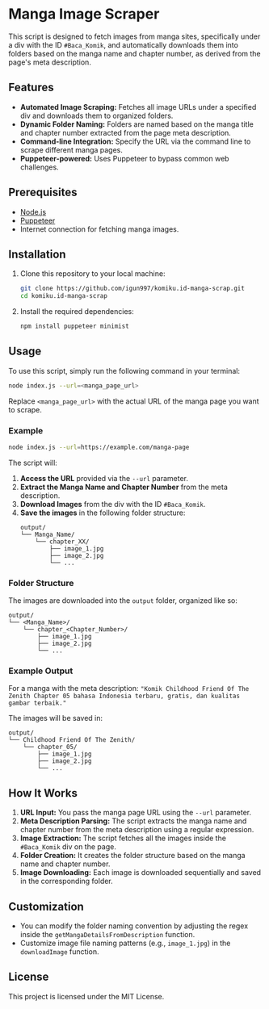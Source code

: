 
# Manga Image Scraper

This script is designed to fetch images from manga sites, specifically under a div with the ID `#Baca_Komik`, and automatically downloads them into folders based on the manga name and chapter number, as derived from the page's meta description.

## Features

- **Automated Image Scraping:** Fetches all image URLs under a specified div and downloads them to organized folders.
- **Dynamic Folder Naming:** Folders are named based on the manga title and chapter number extracted from the page meta description.
- **Command-line Integration:** Specify the URL via the command line to scrape different manga pages.
- **Puppeteer-powered:** Uses Puppeteer to bypass common web challenges.

## Prerequisites

- [Node.js](https://nodejs.org/)
- [Puppeteer](https://pptr.dev/)
- Internet connection for fetching manga images.

## Installation

1. Clone this repository to your local machine:
    ```bash
    git clone https://github.com/igun997/komiku.id-manga-scrap.git
    cd komiku.id-manga-scrap
    ```

2. Install the required dependencies:
    ```bash
    npm install puppeteer minimist
    ```

## Usage

To use this script, simply run the following command in your terminal:

```bash
node index.js --url=<manga_page_url>
```

Replace `<manga_page_url>` with the actual URL of the manga page you want to scrape.

### Example

```bash
node index.js --url=https://example.com/manga-page
```

The script will:

1. **Access the URL** provided via the `--url` parameter.
2. **Extract the Manga Name and Chapter Number** from the meta description.
3. **Download Images** from the div with the ID `#Baca_Komik`.
4. **Save the images** in the following folder structure:
    ```
    output/
    └── Manga_Name/
        └── chapter_XX/
            ├── image_1.jpg
            ├── image_2.jpg
            └── ...
    ```

### Folder Structure

The images are downloaded into the `output` folder, organized like so:

```text
output/
└── <Manga_Name>/
    └── chapter_<Chapter_Number>/
        ├── image_1.jpg
        ├── image_2.jpg
        └── ...
```

### Example Output

For a manga with the meta description:
`"Komik Childhood Friend Of The Zenith Chapter 05 bahasa Indonesia terbaru, gratis, dan kualitas gambar terbaik."`

The images will be saved in:

```text
output/
└── Childhood Friend Of The Zenith/
    └── chapter_05/
        ├── image_1.jpg
        ├── image_2.jpg
        └── ...
```

## How It Works

1. **URL Input:** You pass the manga page URL using the `--url` parameter.
2. **Meta Description Parsing:** The script extracts the manga name and chapter number from the meta description using a regular expression.
3. **Image Extraction:** The script fetches all the images inside the `#Baca_Komik` div on the page.
4. **Folder Creation:** It creates the folder structure based on the manga name and chapter number.
5. **Image Downloading:** Each image is downloaded sequentially and saved in the corresponding folder.

## Customization

- You can modify the folder naming convention by adjusting the regex inside the `getMangaDetailsFromDescription` function.
- Customize image file naming patterns (e.g., `image_1.jpg`) in the `downloadImage` function.

## License

This project is licensed under the MIT License.
